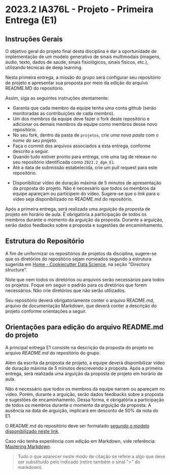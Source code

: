 # 2023.2 IA376L - Projeto - Primeira Entrega (E1)

## Instruções Gerais

O objetivo geral do projeto final desta disciplina é dar a oportunidade de implementação de um modelo generativo de sinais multimodais (imagens, áudio, texto, dados de saúde, sinais fisiológicos, sinais físicos, etc.), utilizando técnicas de deep learning.

Nesta primeira entrega, a missão do grupo será configurar seu repositório de projeto e apresentar sua proposta por meio da edição do arquivo README.MD do repositório.

Assim, siga as seguintes instruções atentamente:
 * Garanta que cada membro da equipe tenha uma conta github (serão monitoradas as contribuições de cada membro).
 * Um dos membros da equipe deve fazer o fork deste repositório e adicionar os demais membros da equipe como membros desse novo repositório.
 * No seu fork, dentro da pasta de `projetos`, *crie uma nova pasta* com o *nome do seu projeto*.
 * Faça o commit dos arquivos associados a esta entrega, conforme descrito a seguir.
 * Quando tudo estiver pronto para entrega, crie uma tag de release no seu repositório identificada como `2023.2_dgm_E1`.
 * Até a data de submissão estabelecida, crie um pull request para este repositório.

  - Disponibilizar vídeo de duração máxima de 5 minutos de apresentação da proposta do projeto. Não é necessário que todos os membros da equipe apareçam ou participem do vídeo. Sugere-se que o link para o vídeo seja disponibilizado no README.md do repositório.


Após a primeira entrega, será realizada uma arguição da proposta de projeto em horário de aula. 
É obrigatória a participação de todos os membros durante o momento da arguição da proposta. 
Durante a arguição, serão dados feedbacks sobre a proposta e sugestões de encaminhamento. 

## Estrutura do Repositório

A fim de uniformizar os repositórios de projetos da disciplina, sugere-se que os diretórios do repositório sejam nomeados segundo a estrutura sugerida em [Home - Cookiecutter Data Science](https://drivendata.github.io/cookiecutter-data-science/), na seção "Directory structure".

Note que nem todos os diretórios ou arquivos serão necessários para todos os projetos. Foque em seguir o padrão para os diretórios que forem necessários. Não crie diretórios que não serão utilizados.

Seu repositório deverá obrigatoriamente conter o arquivo README.md, arquivo de documentação Markdown, que deverá conter a descrição do projeto conforme orientações a seguir.


## Orientações para edição do arquivo README.md do projeto

A principal entrega E1 consiste na descrição da proposta do projeto no arquivo *README.md* do repositório do grupo.

Além da escrita da proposta de projeto, a equipe deverá disponibilizar vídeo de duração máxima de 5 minutos descrevendo a proposta. Após a primeira entrega, será realizada uma arguição da proposta de projeto em horário de aula.

Não é necessário que todos os membros da equipe narrem ou apareçam no vídeo. Porém, durante a arguição, serão dados feedbacks sobre a proposta e sugestões de encaminhamento. Dessa forma, é obrigatória a participação de todos os membros durante o momento da arguição da proposta. A ausência na data de arguição, implicará em desconto de 50% da nota do E1.

O README.md do repositório deve ser formatado [segundo o modelo disponibilizado neste link](https://github.com/teaching-FEEC/dgm-2023.2/blob/main/templates/E1-template.md).

Caso não tenha experiência com edição em Markdown, vide referência: [Mastering Markdown](https://guides.github.com/features/mastering-markdown/).

> Tudo o que aparecer neste modo de citação se refere a algo que deve ser substituído pelo indicado (retire também o sinal ">" do markdown).
